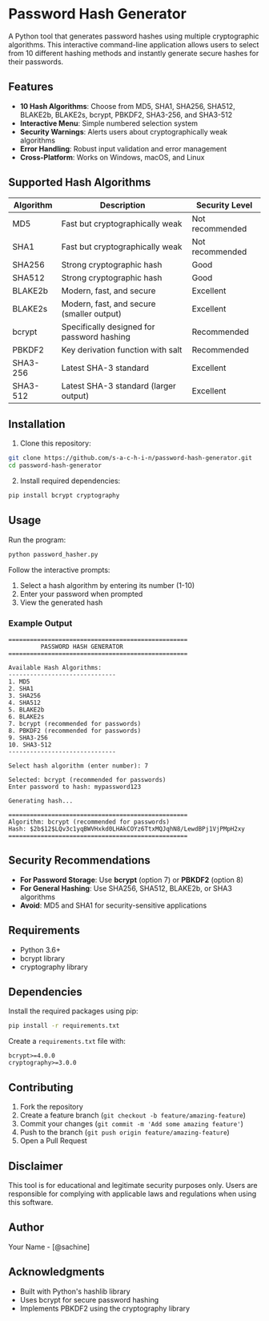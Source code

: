 # Password Hash Generator

A Python tool that generates password hashes using multiple cryptographic algorithms. This interactive command-line application allows users to select from 10 different hashing methods and instantly generate secure hashes for their passwords.

## Features

- **10 Hash Algorithms**: Choose from MD5, SHA1, SHA256, SHA512, BLAKE2b, BLAKE2s, bcrypt, PBKDF2, SHA3-256, and SHA3-512
- **Interactive Menu**: Simple numbered selection system
- **Security Warnings**: Alerts users about cryptographically weak algorithms
- **Error Handling**: Robust input validation and error management
- **Cross-Platform**: Works on Windows, macOS, and Linux

## Supported Hash Algorithms

| Algorithm | Description | Security Level |
|-----------|-------------|----------------|
| MD5 | Fast but cryptographically weak | Not recommended |
| SHA1 | Fast but cryptographically weak | Not recommended |
| SHA256 | Strong cryptographic hash | Good |
| SHA512 | Strong cryptographic hash | Good |
| BLAKE2b | Modern, fast, and secure | Excellent |
| BLAKE2s | Modern, fast, and secure (smaller output) | Excellent |
| bcrypt | Specifically designed for password hashing | Recommended |
| PBKDF2 | Key derivation function with salt | Recommended |
| SHA3-256 | Latest SHA-3 standard | Excellent |
| SHA3-512 | Latest SHA-3 standard (larger output) | Excellent |

## Installation

1. Clone this repository:
```bash
git clone https://github.com/s-a-c-h-i-n/password-hash-generator.git
cd password-hash-generator
```

2. Install required dependencies:
```bash
pip install bcrypt cryptography
```

## Usage

Run the program:
```bash
python password_hasher.py
```

Follow the interactive prompts:
1. Select a hash algorithm by entering its number (1-10)
2. Enter your password when prompted
3. View the generated hash

### Example Output

```
==================================================
         PASSWORD HASH GENERATOR
==================================================

Available Hash Algorithms:
------------------------------
1. MD5
2. SHA1
3. SHA256
4. SHA512
5. BLAKE2b
6. BLAKE2s
7. bcrypt (recommended for passwords)
8. PBKDF2 (recommended for passwords)
9. SHA3-256
10. SHA3-512
------------------------------

Select hash algorithm (enter number): 7

Selected: bcrypt (recommended for passwords)
Enter password to hash: mypassword123

Generating hash...

==================================================
Algorithm: bcrypt (recommended for passwords)
Hash: $2b$12$LQv3c1yqBWVHxkd0LHAkCOYz6TtxMQJqhN8/LewdBPj1VjPMpH2xy
==================================================
```

## Security Recommendations

- **For Password Storage**: Use **bcrypt** (option 7) or **PBKDF2** (option 8)
- **For General Hashing**: Use SHA256, SHA512, BLAKE2b, or SHA3 algorithms
- **Avoid**: MD5 and SHA1 for security-sensitive applications

## Requirements

- Python 3.6+
- bcrypt library
- cryptography library

## Dependencies

Install the required packages using pip:

```bash
pip install -r requirements.txt
```

Create a `requirements.txt` file with:
```
bcrypt>=4.0.0
cryptography>=3.0.0
```

## Contributing

1. Fork the repository
2. Create a feature branch (`git checkout -b feature/amazing-feature`)
3. Commit your changes (`git commit -m 'Add some amazing feature'`)
4. Push to the branch (`git push origin feature/amazing-feature`)
5. Open a Pull Request

## Disclaimer

This tool is for educational and legitimate security purposes only. Users are responsible for complying with applicable laws and regulations when using this software.

## Author

Your Name - [@sachine]

## Acknowledgments

- Built with Python's hashlib library
- Uses bcrypt for secure password hashing
- Implements PBKDF2 using the cryptography library
